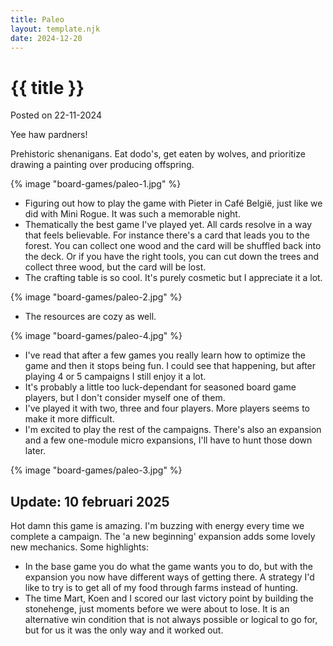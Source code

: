 ```yaml
---
title: Paleo
layout: template.njk
date: 2024-12-20
---
```


<div class="post-header">
    <h1 class="post-title">{{ title }}</h1>
    <p class="post-metadata">Posted on 22-11-2024</p>
</div>

Yee haw pardners!

Prehistoric shenanigans. Eat dodo's, get eaten by wolves, and prioritize drawing a painting over producing offspring.

{% image "board-games/paleo-1.jpg" %}

- Figuring out how to play the game with Pieter in Café België, just like we did with Mini Rogue. It was such a memorable night.
- Thematically the best game I've played yet. All cards resolve in a way that feels believable. For instance there's a card that leads you to the forest. You can collect one wood and the card will be shuffled back into the deck. Or if you have the right tools, you can cut down the trees and collect three wood, but the card will be lost.
- The crafting table is so cool. It's purely cosmetic but I appreciate it a lot.

{% image "board-games/paleo-2.jpg" %}

- The resources are cozy as well. 

{% image "board-games/paleo-4.jpg" %}

- I've read that after a few games you really learn how to optimize the game and then it stops being fun. I could see that happening, but after playing 4 or 5 campaigns I still enjoy it a lot.
- It's probably a little too luck-dependant for seasoned board game players, but I don't consider myself one of them. 
- I've played it with two, three and four players. More players seems to make it more difficult.
- I'm excited to play the rest of the campaigns. There's also an expansion and a few one-module micro expansions, I'll have to hunt those down later.

{% image "board-games/paleo-3.jpg" %}


## Update: 10 februari 2025

Hot damn this game is amazing. I'm buzzing with energy every time we complete a campaign. The 'a new beginning' expansion adds some lovely new mechanics.
Some highlights:

- In the base game you do what the game wants you to do, but with the expansion you now have different ways of getting there. A strategy I'd like to try is to get all of my food through farms instead of hunting.
- The time Mart, Koen and I scored our last victory point by building the stonehenge, just moments before we were about to lose. It is an alternative win condition that is not always possible or logical to go for, but for us it was the only way and it worked out.
